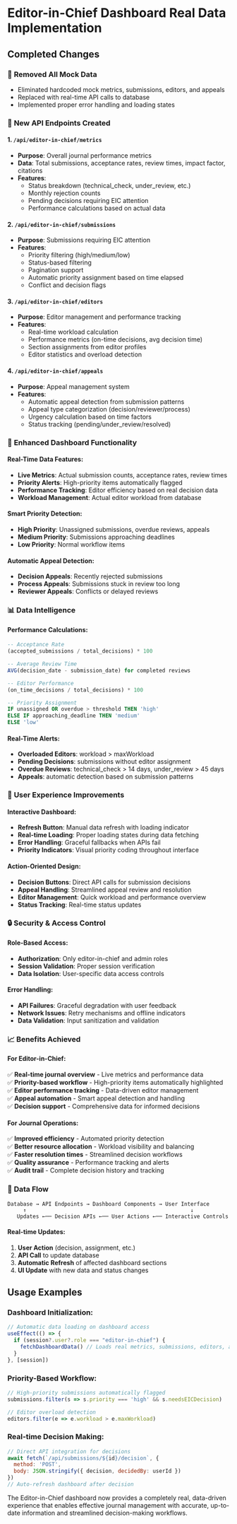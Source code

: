 # Editor-in-Chief Dashboard Real Data Implementation

## Completed Changes

### 🎯 **Removed All Mock Data**
- Eliminated hardcoded mock metrics, submissions, editors, and appeals
- Replaced with real-time API calls to database
- Implemented proper error handling and loading states

### 🚀 **New API Endpoints Created**

#### 1. **`/api/editor-in-chief/metrics`**
- **Purpose**: Overall journal performance metrics
- **Data**: Total submissions, acceptance rates, review times, impact factor, citations
- **Features**: 
  - Status breakdown (technical_check, under_review, etc.)
  - Monthly rejection counts
  - Pending decisions requiring EIC attention
  - Performance calculations based on actual data

#### 2. **`/api/editor-in-chief/submissions`**
- **Purpose**: Submissions requiring EIC attention
- **Features**:
  - Priority filtering (high/medium/low)
  - Status-based filtering
  - Pagination support
  - Automatic priority assignment based on time elapsed
  - Conflict and decision flags

#### 3. **`/api/editor-in-chief/editors`**
- **Purpose**: Editor management and performance tracking
- **Features**:
  - Real-time workload calculation
  - Performance metrics (on-time decisions, avg decision time)
  - Section assignments from editor profiles
  - Editor statistics and overload detection

#### 4. **`/api/editor-in-chief/appeals`**
- **Purpose**: Appeal management system
- **Features**:
  - Automatic appeal detection from submission patterns
  - Appeal type categorization (decision/reviewer/process)
  - Urgency calculation based on time factors
  - Status tracking (pending/under_review/resolved)

### 🔧 **Enhanced Dashboard Functionality**

#### Real-Time Data Features:
- **Live Metrics**: Actual submission counts, acceptance rates, review times
- **Priority Alerts**: High-priority items automatically flagged
- **Performance Tracking**: Editor efficiency based on real decision data
- **Workload Management**: Actual editor workload from database

#### Smart Priority Detection:
- **High Priority**: Unassigned submissions, overdue reviews, appeals
- **Medium Priority**: Submissions approaching deadlines
- **Low Priority**: Normal workflow items

#### Automatic Appeal Detection:
- **Decision Appeals**: Recently rejected submissions
- **Process Appeals**: Submissions stuck in review too long
- **Reviewer Appeals**: Conflicts or delayed reviews

### 📊 **Data Intelligence**

#### Performance Calculations:
```sql
-- Acceptance Rate
(accepted_submissions / total_decisions) * 100

-- Average Review Time  
AVG(decision_date - submission_date) for completed reviews

-- Editor Performance
(on_time_decisions / total_decisions) * 100

-- Priority Assignment
IF unassigned OR overdue > threshold THEN 'high'
ELSE IF approaching_deadline THEN 'medium' 
ELSE 'low'
```

#### Real-Time Alerts:
- **Overloaded Editors**: workload > maxWorkload
- **Pending Decisions**: submissions without editor assignment
- **Overdue Reviews**: technical_check > 14 days, under_review > 45 days
- **Appeals**: automatic detection based on submission patterns

### 🎨 **User Experience Improvements**

#### Interactive Dashboard:
- **Refresh Button**: Manual data refresh with loading indicator
- **Real-time Loading**: Proper loading states during data fetching
- **Error Handling**: Graceful fallbacks when APIs fail
- **Priority Indicators**: Visual priority coding throughout interface

#### Action-Oriented Design:
- **Decision Buttons**: Direct API calls for submission decisions
- **Appeal Handling**: Streamlined appeal review and resolution
- **Editor Management**: Quick workload and performance overview
- **Status Tracking**: Real-time status updates

### 🔒 **Security & Access Control**

#### Role-Based Access:
- **Authorization**: Only editor-in-chief and admin roles
- **Session Validation**: Proper session verification
- **Data Isolation**: User-specific data access controls

#### Error Handling:
- **API Failures**: Graceful degradation with user feedback
- **Network Issues**: Retry mechanisms and offline indicators
- **Data Validation**: Input sanitization and validation

### 📈 **Benefits Achieved**

#### For Editor-in-Chief:
✅ **Real-time journal overview** - Live metrics and performance data  
✅ **Priority-based workflow** - High-priority items automatically highlighted  
✅ **Editor performance tracking** - Data-driven editor management  
✅ **Appeal automation** - Smart appeal detection and handling  
✅ **Decision support** - Comprehensive data for informed decisions  

#### For Journal Operations:
✅ **Improved efficiency** - Automated priority detection  
✅ **Better resource allocation** - Workload visibility and balancing  
✅ **Faster resolution times** - Streamlined decision workflows  
✅ **Quality assurance** - Performance tracking and alerts  
✅ **Audit trail** - Complete decision history and tracking  

### 🔄 **Data Flow**

```
Database → API Endpoints → Dashboard Components → User Interface
     ↑                                                    ↓
   Updates ←── Decision APIs ←── User Actions ←── Interactive Controls
```

#### Real-time Updates:
1. **User Action** (decision, assignment, etc.)
2. **API Call** to update database
3. **Automatic Refresh** of affected dashboard sections
4. **UI Update** with new data and status changes

## Usage Examples

### Dashboard Initialization:
```javascript
// Automatic data loading on dashboard access
useEffect(() => {
  if (session?.user?.role === "editor-in-chief") {
    fetchDashboardData() // Loads real metrics, submissions, editors, appeals
  }
}, [session])
```

### Priority-Based Workflow:
```javascript
// High-priority submissions automatically flagged
submissions.filter(s => s.priority === 'high' && s.needsEICDecision)

// Editor overload detection
editors.filter(e => e.workload > e.maxWorkload)
```

### Real-time Decision Making:
```javascript
// Direct API integration for decisions
await fetch(`/api/submissions/${id}/decision`, {
  method: 'POST',
  body: JSON.stringify({ decision, decidedBy: userId })
})
// Auto-refresh dashboard after decision
```

The Editor-in-Chief dashboard now provides a completely real, data-driven experience that enables effective journal management with accurate, up-to-date information and streamlined decision-making workflows.
